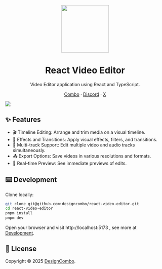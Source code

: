 <p align="center">
  <a href="https://github.com/designcombo/react-video-editor">
    <img width="150px" height="150px" src="https://cdn.designcombo.dev/logo-white.png"/>
  </a>
</p>
<h1 align="center">React Video Editor</h1>

<div align="center">
  
Video Editor application using React and TypeScript.

<p align="center">
    <a href="https://combo.sh/">Combo</a>
    ·  
    <a href="https://discord.gg/jrZs3wZyM5">Discord</a>
    ·  
    <a href="https://github.com/designcombo/react-video-editor">X</a>
</p>
</div>

[![](https://cdn.designcombo.dev/editor-preview.png)](https://github.com/designcombo/react-video-editor)

## ✨ Features

- 🎬 Timeline Editing: Arrange and trim media on a visual timeline.
- 🌟 Effects and Transitions: Apply visual effects, filters, and transitions.
- 🔀 Multi-track Support: Edit multiple video and audio tracks simultaneously.
- 📤 Export Options: Save videos in various resolutions and formats.
- 👀 Real-time Preview: See immediate previews of edits.

## ⌨️ Development

Clone locally:

```bash
git clone git@github.com:designcombo/react-video-editor.git
cd react-video-editor
pnpm install
pnpm dev
```

Open your browser and visit http://localhost:5173 , see more at [Development](https://github.com/designcombo/react-video-editor/react-video-editor).

## 📝 License

Copyright © 2025 [DesignCombo](https://combo.sh/).